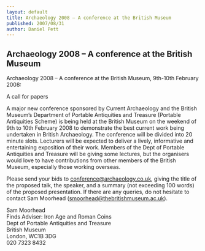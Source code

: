 ```yaml
---
layout: default
title: Archaeology 2008 – A conference at the British Museum
published: 2007/08/31
author: Daniel Pett
---
```


Archaeology 2008 – A conference at the British Museum
-----------------------------------------------------

Archaeology 2008 – A conference at the British Museum, 9th-10th February 2008:

A call for papers

A major new conference sponsored by Current Archaeology and the British Museum’s Department of Portable Antiquities and Treasure (Portable Antiquities Scheme) is being held at the British Museum on the weekend of 9th to 10th February 2008 to demonstrate the best current work being undertaken in British Archaeology. The conference will be divided into 20 minute slots. Lecturers will be expected to deliver a lively, informative and entertaining exposition of their work. Members of the Dept of Portable Antiquities and Treasure will be giving some lectures, but the organisers would love to have contributions from other members of the British Museum, especially those working overseas.

Please send your bids to [conference@archaeology.co.uk](mailto:conference@archaeology.co.uk), giving the title of the proposed talk, the speaker, and a summary (not exceeding 100 words) of the proposed presentation. If there are any queries, do not hesitate to contact Sam Moorhead ([smoorhead@thebritishmuseum.ac.uk](mailto:smoorhead@thebritishmuseum.ac.uk)).

Sam Moorhead  
Finds Adviser: Iron Age and Roman Coins  
Dept of Portable Antiquities and Treasure  
British Museum  
London, WC1B 3DG  
020 7323 8432

   